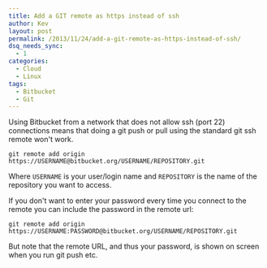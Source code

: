 ```yaml
---
title: Add a GIT remote as https instead of ssh
author: Kev
layout: post
permalink: /2013/11/24/add-a-git-remote-as-https-instead-of-ssh/
dsq_needs_sync:
  - 1
categories:
  - Cloud
  - Linux
tags:
  - Bitbucket
  - Git
---
```

Using Bitbucket from a network that does not allow ssh (port 22) connections means that doing a git push or pull using the standard git ssh remote won't work.
```shell
git remote add origin https://USERNAME@bitbucket.org/USERNAME/REPOSITORY.git
```

Where `USERNAME` is your user/login name and `REPOSITORY` is the name of the repository you want to access.

If you don't want to enter your password every time you connect to the remote you can include the password in the remote url:
```shell
git remote add origin https://USERNAME:PASSWORD@bitbucket.org/USERNAME/REPOSITORY.git
```

But note that the remote URL, and thus your password, is shown on screen when you run git push etc.
